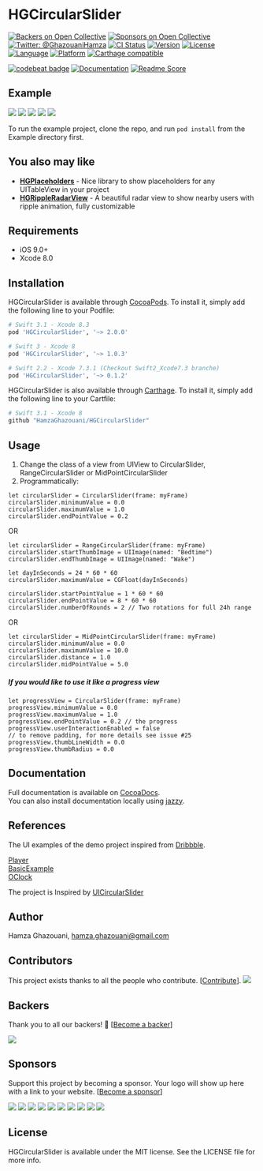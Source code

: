 # HGCircularSlider

[![Backers on Open Collective](https://opencollective.com/HGCircularSlider/backers/badge.svg)](#backers) [![Sponsors on Open Collective](https://opencollective.com/HGCircularSlider/sponsors/badge.svg)](#sponsors) [![Twitter: @GhazouaniHamza](https://img.shields.io/badge/contact-@GhazouaniHamza-blue.svg?style=flat)](https://twitter.com/GhazouaniHamza)
[![CI Status](http://img.shields.io/travis/HamzaGhazouani/HGCircularSlider.svg?style=flat)](https://travis-ci.org/HamzaGhazouani/HGCircularSlider)
[![Version](https://img.shields.io/cocoapods/v/HGCircularSlider.svg?style=flat)](http://cocoapods.org/pods/HGCircularSlider)
[![License](https://img.shields.io/cocoapods/l/HGCircularSlider.svg?style=flat)](http://cocoapods.org/pods/HGCircularSlider)
[![Language](https://img.shields.io/badge/language-Swift-orange.svg?style=flat)]()
[![Platform](https://img.shields.io/cocoapods/p/HGCircularSlider.svg?style=flat)](http://cocoapods.org/pods/HGCircularSlider)
[![Carthage compatible](https://img.shields.io/badge/Carthage-compatible-4BC51D.svg?style=flat)](https://github.com/Carthage/Carthage)
<br />

[![codebeat badge](https://codebeat.co/badges/c4db03f5-903a-4b0e-84bb-98362fc5bd7a)](https://codebeat.co/projects/github-com-hamzaghazouani-hgcircularslider)
[![Documentation](https://img.shields.io/cocoapods/metrics/doc-percent/HGCircularSlider.svg)](http://cocoadocs.org/docsets/HGCircularSlider/)
[![Readme Score](http://readme-score-api.herokuapp.com/score.svg?url=https://github.com/hamzaghazouani/hgcircularslider/)](http://clayallsopp.github.io/readme-score?url=https://github.com/hamzaghazouani/hgcircularslider/tree/develop)

## Example

![](/Screenshots/Bedtime.gif) ![](/Screenshots/Player.gif) ![](/Screenshots/OClock.gif) ![](/Screenshots/Other.gif) ![](/Screenshots/Circular.gif)

To run the example project, clone the repo, and run `pod install` from the Example directory first.

## You also may like

* **[HGPlaceholders](https://github.com/HamzaGhazouani/HGPlaceholders)** - Nice library to show placeholders for any UITableView in your project
* **[HGRippleRadarView](https://github.com/HamzaGhazouani/HGRippleRadarView)** - A beautiful radar view to show nearby users with ripple animation, fully customizable

## Requirements

- iOS 9.0+
- Xcode 8.0

## Installation

HGCircularSlider is available through [CocoaPods](http://cocoapods.org). To install
it, simply add the following line to your Podfile:

``` ruby
# Swift 3.1 - Xcode 8.3
pod 'HGCircularSlider', '~> 2.0.0'

# Swift 3 - Xcode 8
pod 'HGCircularSlider', '~> 1.0.3'

# Swift 2.2 - Xcode 7.3.1 (Checkout Swift2_Xcode7.3 branche)
pod 'HGCircularSlider', '~> 0.1.2'
```

HGCircularSlider is also available through [Carthage](https://github.com/Carthage/Carthage). To install
it, simply add the following line to your Cartfile:


``` ruby
# Swift 3.1 - Xcode 8
github "HamzaGhazouani/HGCircularSlider"
```

## Usage

1. Change the class of a view from UIView to CircularSlider, RangeCircularSlider or MidPointCircularSlider
2. Programmatically:

```
let circularSlider = CircularSlider(frame: myFrame)
circularSlider.minimumValue = 0.0
circularSlider.maximumValue = 1.0
circularSlider.endPointValue = 0.2
```
OR
```
let circularSlider = RangeCircularSlider(frame: myFrame)
circularSlider.startThumbImage = UIImage(named: "Bedtime")
circularSlider.endThumbImage = UIImage(named: "Wake")

let dayInSeconds = 24 * 60 * 60
circularSlider.maximumValue = CGFloat(dayInSeconds)

circularSlider.startPointValue = 1 * 60 * 60
circularSlider.endPointValue = 8 * 60 * 60
circularSlider.numberOfRounds = 2 // Two rotations for full 24h range
```
OR
```
let circularSlider = MidPointCircularSlider(frame: myFrame)
circularSlider.minimumValue = 0.0
circularSlider.maximumValue = 10.0
circularSlider.distance = 1.0
circularSlider.midPointValue = 5.0
```
##### If you would like to use it like a progress view 
```
let progressView = CircularSlider(frame: myFrame)
progressView.minimumValue = 0.0
progressView.maximumValue = 1.0
progressView.endPointValue = 0.2 // the progress 
progressView.userInteractionEnabled = false 
// to remove padding, for more details see issue #25
progressView.thumbLineWidth = 0.0
progressView.thumbRadius = 0.0
```

## Documentation
Full documentation is available on [CocoaDocs](http://cocoadocs.org/docsets/HGCircularSlider/).<br/>
You can also install documentation locally using [jazzy](https://github.com/realm/jazzy).

## References
The UI examples of the demo project inspired from [Dribbble](https://dribbble.com).

[Player](https://dribbble.com/shots/3062636-Countdown-Timer-Daily-UI-014) <br/>
[BasicExample](https://dribbble.com/shots/2153963-Dompet-Wallet-App)<br/>
[OClock](https://dribbble.com/shots/2671286-Clock-Alarm-app)<br/>

The project is Inspired by [UICircularSlider](https://github.com/Zedenem/UICircularSlider)

## Author

Hamza Ghazouani, hamza.ghazouani@gmail.com

## Contributors

This project exists thanks to all the people who contribute. [[Contribute](CONTRIBUTING.md)].
<a href="graphs/contributors"><img src="https://opencollective.com/HGCircularSlider/contributors.svg?width=890" /></a>


## Backers

Thank you to all our backers! 🙏 [[Become a backer](https://opencollective.com/HGCircularSlider#backer)]

<a href="https://opencollective.com/HGCircularSlider#backers" target="_blank"><img src="https://opencollective.com/HGCircularSlider/backers.svg?width=890"></a>


## Sponsors

Support this project by becoming a sponsor. Your logo will show up here with a link to your website. [[Become a sponsor](https://opencollective.com/HGCircularSlider#sponsor)]

<a href="https://opencollective.com/HGCircularSlider/sponsor/0/website" target="_blank"><img src="https://opencollective.com/HGCircularSlider/sponsor/0/avatar.svg"></a>
<a href="https://opencollective.com/HGCircularSlider/sponsor/1/website" target="_blank"><img src="https://opencollective.com/HGCircularSlider/sponsor/1/avatar.svg"></a>
<a href="https://opencollective.com/HGCircularSlider/sponsor/2/website" target="_blank"><img src="https://opencollective.com/HGCircularSlider/sponsor/2/avatar.svg"></a>
<a href="https://opencollective.com/HGCircularSlider/sponsor/3/website" target="_blank"><img src="https://opencollective.com/HGCircularSlider/sponsor/3/avatar.svg"></a>
<a href="https://opencollective.com/HGCircularSlider/sponsor/4/website" target="_blank"><img src="https://opencollective.com/HGCircularSlider/sponsor/4/avatar.svg"></a>
<a href="https://opencollective.com/HGCircularSlider/sponsor/5/website" target="_blank"><img src="https://opencollective.com/HGCircularSlider/sponsor/5/avatar.svg"></a>
<a href="https://opencollective.com/HGCircularSlider/sponsor/6/website" target="_blank"><img src="https://opencollective.com/HGCircularSlider/sponsor/6/avatar.svg"></a>
<a href="https://opencollective.com/HGCircularSlider/sponsor/7/website" target="_blank"><img src="https://opencollective.com/HGCircularSlider/sponsor/7/avatar.svg"></a>
<a href="https://opencollective.com/HGCircularSlider/sponsor/8/website" target="_blank"><img src="https://opencollective.com/HGCircularSlider/sponsor/8/avatar.svg"></a>
<a href="https://opencollective.com/HGCircularSlider/sponsor/9/website" target="_blank"><img src="https://opencollective.com/HGCircularSlider/sponsor/9/avatar.svg"></a>



## License

HGCircularSlider is available under the MIT license. See the LICENSE file for more info.
